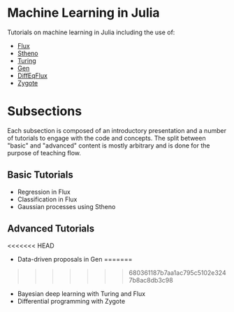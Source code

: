 # Machine Learning in Julia

Tutorials on machine learning in Julia including the use of:

* [Flux](https://github.com/FluxML/Flux.jl)
* [Stheno](https://github.com/willtebbutt/Stheno.jl)
* [Turing](https://github.com/TuringLang/Turing.jl)
* [Gen](https://github.com/probcomp/Gen)
* [DiffEqFlux](https://github.com/JuliaDiffEq/DiffEqFlux.jl)
* [Zygote](https://github.com/FluxML/Zygote.jl)

# Subsections

Each subsection is composed of an introductory presentation and a number of tutorials to engage with the code and concepts. The split
between "basic" and "advanced" content is mostly arbitrary and is done for the purpose of teaching flow.

## Basic Tutorials

* Regression in Flux
* Classification in Flux
* Gaussian processes using Stheno

## Advanced Tutorials

<<<<<<< HEAD
* Data-driven proposals in Gen
=======
>>>>>>> 680361187b7aa1ac795c5102e3247b8ac8db3c98
* Bayesian deep learning with Turing and Flux
* Differential programming with Zygote
